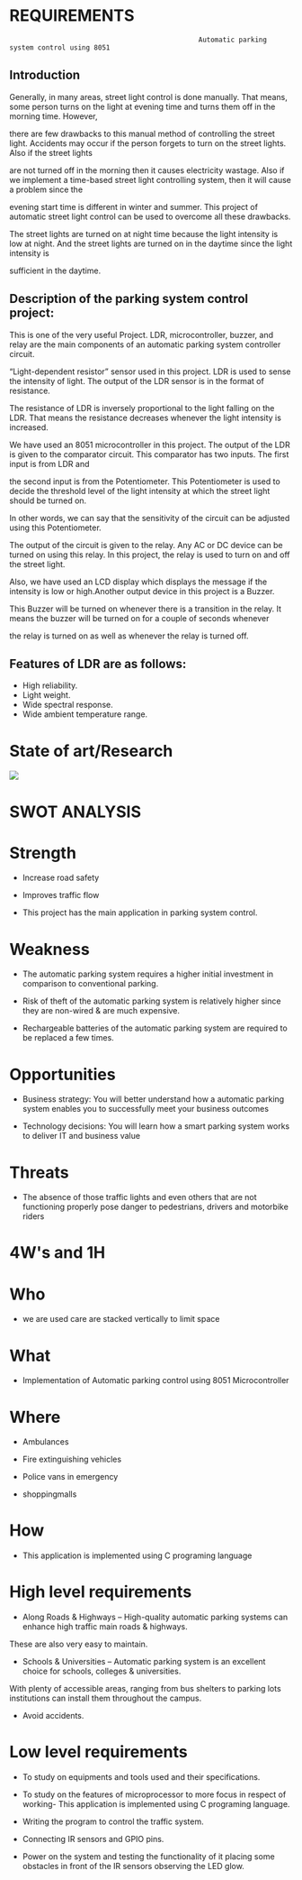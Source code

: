 
# REQUIREMENTS
                                                   Automatic parking system control using 8051

## Introduction

Generally, in many areas, street light control is done manually. That means, some person turns on the light at evening time and turns them off in the morning time. However,

there are few drawbacks to this manual method of controlling the street light. Accidents may occur if the person forgets to turn on the street lights. Also if the street lights

are not turned off in the morning then it causes electricity wastage. Also if we implement a time-based street light controlling system, then it will cause a problem since the 

evening start time is different in winter and summer. This project of automatic street light control can be used to overcome all these drawbacks.

The street lights are turned on at night time because the light intensity is low at night. And the street lights are turned on in the daytime since the light intensity is 

sufficient in the daytime.

## Description of the parking system control project:

This is one of the very useful Project. LDR, microcontroller, buzzer, and relay are the main components of an automatic parking system controller circuit.

“Light-dependent resistor” sensor used in this project. LDR is used to sense the intensity of light. The output of the LDR sensor is in the format of resistance.

The resistance of LDR is inversely proportional to the light falling on the LDR. That means the resistance decreases whenever the light intensity is increased.

We have used an 8051 microcontroller in this project. The output of the LDR is given to the comparator circuit. This comparator has two inputs. The first input is from LDR and 

the second input is from the Potentiometer. This Potentiometer is used to decide the threshold level of the light intensity at which the street light should be turned on.

In other words, we can say that the sensitivity of the circuit can be adjusted using this Potentiometer.

The output of the circuit is given to the relay. Any AC or DC device can be turned on using this relay. In this project, the relay is used to turn on and off the street light.

Also, we have used an LCD display which displays the message if the intensity is low or high.Another output device in this project is a Buzzer. 

This Buzzer will be turned on whenever there is a transition in the relay. It means the buzzer will be turned on for a couple of seconds whenever

the relay is turned on as well as whenever the relay is turned off.
                                     


## Features of LDR are as follows:

 
-  High reliability.
-  Light weight.
-  Wide spectral response.
-  Wide ambient temperature range.

# State of art/Research

 ![](https://www.projectsof8051.com/project-photos/5126-iot-vehicle-fuel-theft-detection-system-using-arduino-21.jpg)
 
  



# SWOT ANALYSIS
 
 # Strength

 - Increase road safety

 - Improves traffic flow
 
 - This project has the main application in parking system control.

# Weakness

 - The automatic parking system requires a higher initial investment in comparison to conventional parking.

 - Risk of theft of the automatic parking system is relatively higher since they are non-wired & are much expensive.

 - Rechargeable batteries of the automatic parking system are required to be replaced a few times.

# Opportunities

 - Business strategy: You will better understand how a automatic parking system  enables you to successfully meet your business outcomes

 - Technology decisions: You will learn how a smart parking system works to deliver IT and business value

# Threats

- The absence of those traffic lights and even others that are not functioning properly pose danger to pedestrians, drivers and motorbike riders

# 4W's and 1H

# Who

- we are used care are stacked vertically to limit space

# What

 - Implementation of Automatic parking control using 8051 Microcontroller
 
# Where

 - Ambulances

 - Fire extinguishing vehicles

 - Police vans in emergency
 - shoppingmalls

 # How
 
 - This application is implemented using C programing language
 
 # High level requirements
 
 - Along Roads & Highways – High-quality automatic parking systems can enhance high traffic main roads & highways.
 
  These are also very easy to  maintain.
  
- Schools & Universities – Automatic parking system is an excellent choice for schools, colleges & universities.

 With plenty of accessible areas, ranging from bus shelters to parking lots institutions can install them throughout the campus.
 
- Avoid accidents.
 
 # Low level requirements
 
 - To study on equipments and tools used and their specifications.

 - To study on the features of microprocessor to more focus in respect of working- This application is implemented using C programing language.

 - Writing the program to control the traffic system.

 - Connecting IR sensors and GPIO pins.

 - Power on the system and testing the functionality of it placing some obstacles in front of the IR sensors observing the LED glow.

